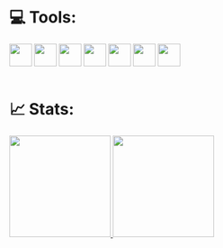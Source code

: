 <div style="display: inline_block">
 <h1>
💻 Tools:
</h1>
  <img align="center" height="40" width="40"
src="https://cdn.jsdelivr.net/gh/devicons/devicon/icons/html5/html5-original.svg" />
  <img align="center" height="40" width="40"
src="https://cdn.jsdelivr.net/gh/devicons/devicon/icons/css3/css3-original.svg" />
  <img align="center" height="40" width="40" 
src="https://cdn.jsdelivr.net/gh/devicons/devicon/icons/bootstrap/bootstrap-original.svg" />
 <img align="center" height="40" width="40" 
src="https://cdn.jsdelivr.net/gh/devicons/devicon/icons/javascript/javascript-original.svg">
  <img align="center" height="40" width="40" 
src="https://cdn.jsdelivr.net/gh/devicons/devicon/icons/java/java-original.svg">
  <img align="center" height="40" width="40"
src="https://cdn.jsdelivr.net/gh/devicons/devicon/icons/c/c-plain.svg" />
  <img align="center" height="40" width="40"
 src="https://cdn.jsdelivr.net/gh/devicons/devicon/icons/cplusplus/cplusplus-plain.svg" />
</div>
<div> <br>
 <h1>
📈 Stats:  
</h1>
  <a href="https://github.com/Brunomelo0">
  <img height="180em" src="https://github-readme-stats.vercel.app/api?username=Brunomelo0&show_icons=true&theme=dracula&include_all_commits=true&count_private=true"/>
  <img height="180em" src="https://github-readme-stats.vercel.app/api/top-langs/?username=brunomelo0&layout=compact&langs_count=7&theme=dracula"/>
</div>
